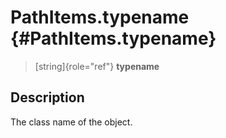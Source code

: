 PathItems.typename {#PathItems.typename}
==================

> [string]{role="ref"} **typename**

Description
-----------

The class name of the object.
